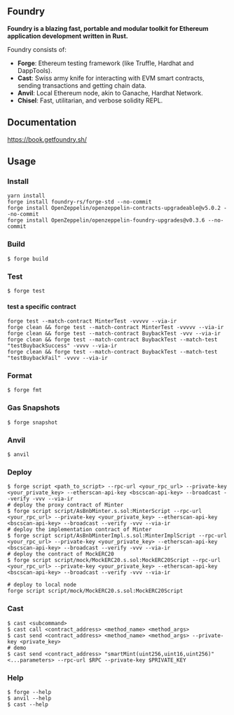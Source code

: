 ## Foundry

**Foundry is a blazing fast, portable and modular toolkit for Ethereum application development written in Rust.**

Foundry consists of:

-   **Forge**: Ethereum testing framework (like Truffle, Hardhat and DappTools).
-   **Cast**: Swiss army knife for interacting with EVM smart contracts, sending transactions and getting chain data.
-   **Anvil**: Local Ethereum node, akin to Ganache, Hardhat Network.
-   **Chisel**: Fast, utilitarian, and verbose solidity REPL.

## Documentation

https://book.getfoundry.sh/

## Usage

### Install
```shell
yarn install
forge install foundry-rs/forge-std --no-commit
forge install OpenZeppelin/openzeppelin-contracts-upgradeable@v5.0.2 --no-commit
forge install OpenZeppelin/openzeppelin-foundry-upgrades@v0.3.6 --no-commit
```


### Build

```shell
$ forge build
```

### Test

```shell
$ forge test
```
#### test a specific contract
```shell
forge test --match-contract MinterTest -vvvvv --via-ir 
forge clean && forge test --match-contract MinterTest -vvvvv --via-ir
forge clean && forge test --match-contract BuybackTest -vvv --via-ir
forge clean && forge test --match-contract BuybackTest --match-test "testBuybackSuccess" -vvvv --via-ir
forge clean && forge test --match-contract BuybackTest --match-test "testBuybackFail" -vvvv --via-ir
```

### Format

```shell
$ forge fmt
```

### Gas Snapshots

```shell
$ forge snapshot
```

### Anvil

```shell
$ anvil
```

### Deploy

```shell
$ forge script <path_to_script> --rpc-url <your_rpc_url> --private-key <your_private_key> --etherscan-api-key <bscscan-api-key> --broadcast --verify -vvv --via-ir
# deploy the proxy contract of Minter
$ forge script script/AsBnbMinter.s.sol:MinterScript --rpc-url <your_rpc_url> --private-key <your_private_key> --etherscan-api-key <bscscan-api-key> --broadcast --verify -vvv --via-ir
# deploy the implementation contract of Minter
$ forge script script/AsBnbMinterImpl.s.sol:MinterImplScript --rpc-url <your_rpc_url> --private-key <your_private_key> --etherscan-api-key <bscscan-api-key> --broadcast --verify -vvv --via-ir
# deploy the contract of MockERC20
$ forge script script/mock/MockERC20.s.sol:MockERC20Script --rpc-url <your_rpc_url> --private-key <your_private_key> --etherscan-api-key <bscscan-api-key> --broadcast --verify -vvv --via-ir

# deploy to local node
forge script script/mock/MockERC20.s.sol:MockERC20Script
```

### Cast

```shell
$ cast <subcommand>
$ cast call <contract_address> <method_name> <method_args>
$ cast send <contract_address> <method_name> <method_args> --private-key <private_key>
# demo
$ cast send <contract_address> "smartMint(uint256,uint16,uint256)" <...parameters> --rpc-url $RPC --private-key $PRIVATE_KEY 
```

### Help

```shell
$ forge --help
$ anvil --help
$ cast --help
```
